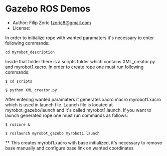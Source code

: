# Gazebo ROS Demos

* Author: Filip Zoric <fzoric8@gmail.com>
* License: 

In order to initialize rope with wanted paramaters it's necessary to enter following commands:


```cd myrobot_description```


Inside that folder there is a scripts folder which contains XML_creator.py and myrobot1.xacro.
In order to create rope one must run following commands:


```$ cd scripts```


```$ python XML_creator.py```


After entering wanted paramaters it generates xacro macro myrobot1.xacro which is used in launch file.
Launch file is located at myrobot_gazebo/launch and it's called myrobot1.launch.
If you want to launch generated rope one must run commands as follows:


```$ roscore &```


```$ roslaunch myrobot_gazebo myrobot1.launch```


** This creates myrobt1.xacro with base initialized, it's necessary to remove base manually
and configure base link on wanted coordinates




